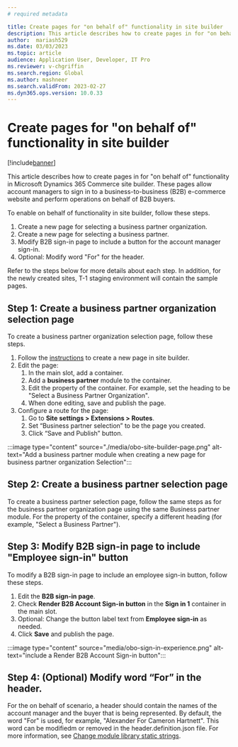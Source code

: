 ```yaml
---
# required metadata

title: Create pages for "on behalf of" functionality in site builder
description: This article describes how to create pages in for "on behalf of" functionality in Microsoft Dynamics 365 Commerce site builder.
author:  mariash529
ms.date: 03/03/2023
ms.topic: article
audience: Application User, Developer, IT Pro
ms.reviewer: v-chgriffin
ms.search.region: Global
ms.author: mashneer
ms.search.validFrom: 2023-02-27
ms.dyn365.ops.version: 10.0.33
---
```


# Create pages for "on behalf of" functionality in site builder

[!include[banner](../includes/banner.md)]

This article describes how to create pages in for "on behalf of" functionality in Microsoft Dynamics 365 Commerce site builder. These pages allow account managers to sign in to a business-to-business (B2B) e-commerce website and perform operations on behalf of B2B buyers.

To enable on behalf of functionality in site builder, follow these steps. 

1. Create a new page for selecting a business partner organization.
1. Create a new page for selecting a business partner.
1. Modify B2B sign-in page to include a button for the account manager sign-in. 
1. Optional: Modify word "For" for the header. 

Refer to the steps below for more details about each step. In addition, for the newly created sites, T-1 staging environment will contain the sample pages. 

## Step 1: Create a business partner organization selection page

To create a business partner organization selection page, follow these steps. 

1. Follow the [instructions](add-new-page.md) to create a new page in site builder.
1. Edit the page:
    1. In the main slot, add a container.
    1. Add a **business partner** module to the container.
    1. Edit the property of the container. For example, set the heading to be "Select a Business Partner Organization".
    1. When done editing, save and publish the page.
 1. Configure a route for the page:
     1. Go to **Site settings \> Extensions \> Routes**.
     1. Set “Business partner selection” to be the page you created.
     1. Click “Save and Publish” button.

:::image type="content" source="./media/obo-site-builder-page.png" alt-text="Add a business partner module when creating a new page for business partner organization Selection":::

## Step 2: Create a business partner selection page

To create a business partner selection page, follow the same steps as for the business partner organization page using the same Business partner module. For the property of the container, specify a different heading (for example, "Select a Business Partner").

## Step 3: Modify B2B sign-in page to include "Employee sign-in" button

To modify a B2B sign-in page to include an employee sign-in button, follow these steps. 

 1. Edit the **B2B sign-in page**. 
 2. Check **Render B2B Account Sign-in button** in the **Sign in 1** container in the main slot.
 3. Optional: Change the button label text from **Employee sign-in** as needed. 
 4. Click **Save** and publish the page.

:::image type="content" source="media/obo-sign-in-experience.png" alt-text="include a Render B2B Account Sign-in button":::

## Step 4: (Optional) Modify word “For” in the header. 

For the on behalf of scenario, a header should contain the names of the account manager and the buyer that is being represented. By default, the word "For" is used, for example, "Alexander For Cameron Hartnett". This word can be modifiedm or removed in the header.definition.json file. For more information, see [Change module library static strings](e-commerce-extensibility/change-module-library-strings.md).


